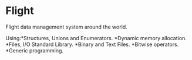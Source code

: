# Flight
 Flight data management system around the world.
 
 Using:*Structures, Unions and Enumerators.
       *Dynamic memory allocation.
       *Files, I/O Standard Library.
       *Binary and Text Files.
       *Bitwise operators.
       *Generic programming.

